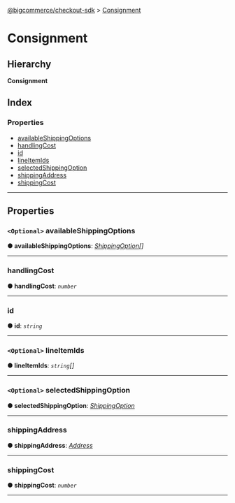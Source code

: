 [@bigcommerce/checkout-sdk](../README.md) > [Consignment](../interfaces/consignment.md)

# Consignment

## Hierarchy

**Consignment**

## Index

### Properties

* [availableShippingOptions](consignment.md#availableshippingoptions)
* [handlingCost](consignment.md#handlingcost)
* [id](consignment.md#id)
* [lineItemIds](consignment.md#lineitemids)
* [selectedShippingOption](consignment.md#selectedshippingoption)
* [shippingAddress](consignment.md#shippingaddress)
* [shippingCost](consignment.md#shippingcost)

---

## Properties

<a id="availableshippingoptions"></a>

### `<Optional>` availableShippingOptions

**● availableShippingOptions**: *[ShippingOption](shippingoption.md)[]*

___
<a id="handlingcost"></a>

###  handlingCost

**● handlingCost**: *`number`*

___
<a id="id"></a>

###  id

**● id**: *`string`*

___
<a id="lineitemids"></a>

### `<Optional>` lineItemIds

**● lineItemIds**: *`string`[]*

___
<a id="selectedshippingoption"></a>

### `<Optional>` selectedShippingOption

**● selectedShippingOption**: *[ShippingOption](shippingoption.md)*

___
<a id="shippingaddress"></a>

###  shippingAddress

**● shippingAddress**: *[Address](address.md)*

___
<a id="shippingcost"></a>

###  shippingCost

**● shippingCost**: *`number`*

___


